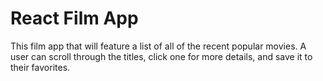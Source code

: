 # React Film App

This film app that will feature a list of all of the recent popular movies. A user can scroll through the titles, click one for more details, and save it to their favorites.